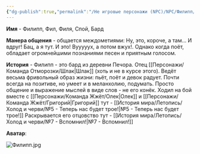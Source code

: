 ```yaml
---
{"dg-publish":true,"permalink":"/Не игровые персонажи (NPC)/NPC/Филипп/","noteIcon":"","created":"2025-09-07T14:58:21.299+03:00","updated":"2025-09-07T15:04:22.003+03:00"}
---
```


**Имя** - Филипп, Фил, Филя, Спой, Бард

**Манера общения** - общается междометиями: Ну, это, короче, а там... И вдруг! Бац, а я тут. И это! Вууууух, а потом вжух!. Однако когда поёт, обладает огромнейшими познаниями песен и приятным голосом. 

**История** - Филипп - это бард из деревни Печора. Отец [[Персонажи/Команда Отморозки/Шлак\|Шлак]] (хоть и не в курсе этого). Ведёт весьма фривольный образ жизни: пьёт, поёт и девок радует. Почти всегда на позитиве, но умеет и в меланхолию, подумать. Просто общение и выражение мыслей в виде слов - не его конёк. 
Ходил на бой вместе с [[Персонажи/Команда Жжёт/Олек\|Олек]] и [[Персонажи/Команда Жжёт/Григорий\|Григорий]] тут - [[История мира/Летопись/Холод и черви/№5 - Теперь нас будет трое!\|№5 - Теперь нас будет трое!]]
Раскрывается его отцовство тут - [[История мира/Летопись/Холод и черви/№7 - Вспомнил!\|№7 - Вспомнил!]]

**Аватар**:

![Филипп.jpg](/img/user/system/img/NPC/%D0%A1%D0%B5%D0%B2%D0%B5%D1%80%D0%BD%D1%8B%D0%B5%20%D0%B7%D0%B5%D0%BC%D0%BB%D0%B8/%D0%9F%D0%B5%D1%87%D0%BE%D1%80%D0%B0/%D0%A4%D0%B8%D0%BB%D0%B8%D0%BF%D0%BF.jpg)